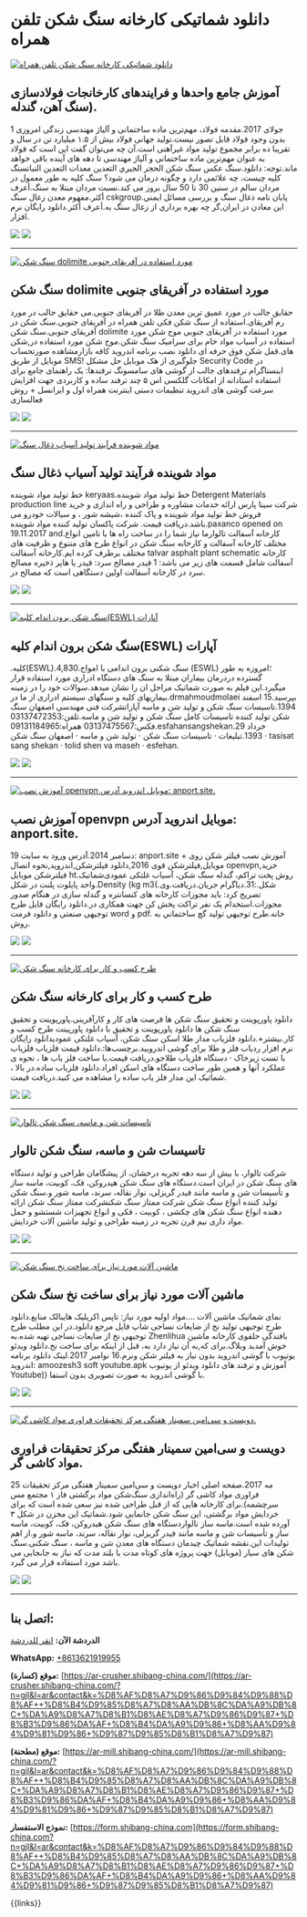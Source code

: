 # دانلود  شماتیکی کارخانه سنگ شکن تلفن همراه

<a href="https://swt.shibang-china.com/?n=gjl&l=ar&img&k=%D8%AF%D8%A7%D9%86%D9%84%D9%88%D8%AF++%D8%B4%D9%85%D8%A7%D8%AA%DB%8C%DA%A9%DB%8C+%DA%A9%D8%A7%D8%B1%D8%AE%D8%A7%D9%86%D9%87+%D8%B3%D9%86%DA%AF+%D8%B4%DA%A9%D9%86+%D8%AA%D9%84%D9%81%D9%86+%D9%87%D9%85%D8%B1%D8%A7%D9%87" target="_blank">![دانلود  شماتیکی کارخانه سنگ شکن تلفن همراه](http://static.shibang-china.com/all-800x300/1462.jpg)</a>

## آموزش جامع واحدها و فرایندهای کارخانجات فولادسازی (سنگ آهن، گندله.
1 جولای 2017.مقدمه فولاد، مهم‌ترین ماده ساختمانی و آلیاژ مهندسی زندگی امروزی بدون وجود فولاد قابل تصور نیست.تولید جهانی فولاد بیش از ۱.۵ میلیارد تن در سال و تقریبا ده برابر مجموع تولید مواد غیرآهنی است.آن چه می‌توان گفت این است که فولاد به عنوان مهم‌ترین ماده ساختمانی و آلیاژ مهندسی تا دهه های آینده باقی خواهد ماند.توجه: دانلود.سنگ عکس سنگ شکن الحجر الجيري التعدين معدات التعدين النباتسنگ کلیه چیست، چه علائمی دارد و چگونه درمان می شود؟ سنگ کلیه به طور معمول در مردان سالم در سنین 30 تا 50 سال بروز می کند.نسبت مردان مبتلا به سنگ.أعرف أكثر.مفهوم معدن زغال سنگ cskgroup.پایان نامه ذغال سنگ و بررسی مسائل ايمني این معادن در ايران,گر چه بهره برداري از زغال سنگ به.أعرف أكثر.دانلود رايگان نرم افزار.


<a href="https://whatsapp.shibangsoft.com/WhatsApp.php" target="_blank" title="WhatsApp">![](http://static.shibang-china.com/icon/whatsapp.png)</a> <a href="https://swt.shibang-china.com/?n=gjl&l=ar&icon&k=%D8%AF%D8%A7%D9%86%D9%84%D9%88%D8%AF++%D8%B4%D9%85%D8%A7%D8%AA%DB%8C%DA%A9%DB%8C+%DA%A9%D8%A7%D8%B1%D8%AE%D8%A7%D9%86%D9%87+%D8%B3%D9%86%DA%AF+%D8%B4%DA%A9%D9%86+%D8%AA%D9%84%D9%81%D9%86+%D9%87%D9%85%D8%B1%D8%A7%D9%87" target="_blank">![](http://static.shibang-china.com/icon/chat-ar.png)</a>

---

<a href="https://swt.shibang-china.com/?n=gjl&l=ar&img&k=%D8%AF%D8%A7%D9%86%D9%84%D9%88%D8%AF++%D8%B4%D9%85%D8%A7%D8%AA%DB%8C%DA%A9%DB%8C+%DA%A9%D8%A7%D8%B1%D8%AE%D8%A7%D9%86%D9%87+%D8%B3%D9%86%DA%AF+%D8%B4%DA%A9%D9%86+%D8%AA%D9%84%D9%81%D9%86+%D9%87%D9%85%D8%B1%D8%A7%D9%87" target="_blank">![سنگ شکن dolimite مورد استفاده در آفریقای جنوبی](http://static.shibang-china.com/all-800x300/310.jpg)</a>

## سنگ شکن dolimite مورد استفاده در آفریقای جنوبی
حقایق جالب در مورد عمیق ترین معدن طلا در آفریقای جنوبی.می حقایق جالب در مورد رم آفریقای.استفاده از سنگ شکن فکی تلفن همراه در آفریقای جنوبی.سنگ شکن در آفریقای جنوبی.سنگ شکن dolimite مورد استفاده در آفریقای جنوبی موج شکن مورد استفاده در آسیاب مواد خام برای سرامیک سنگ شکن.موج شکن مورد استفاده در,شکن های.قفل شکن فوق حرفه ای دانلود نصب برنامه اندروید کافه بازارمشاهده صورتحساب موبایل از طریق SMS! جلوگیری از هک موبایل حل مشکل Security Code در اینستاگرام ترفندهای جالب از گوشی های سامسونگ ترفندها: یک راهنمای جامع برای استفاده استادانه از امکانات گلکسی اس ۵ چند ترفند ساده و کاربردی جهت افزایش سرعت گوشی های اندروید تنظیمات دستی اینترنت همراه اول و ایرانسل + روش فعالسازی


<a href="https://whatsapp.shibangsoft.com/WhatsApp.php" target="_blank" title="WhatsApp">![](http://static.shibang-china.com/icon/whatsapp.png)</a> <a href="https://swt.shibang-china.com/?n=gjl&l=ar&icon&k=%D8%AF%D8%A7%D9%86%D9%84%D9%88%D8%AF++%D8%B4%D9%85%D8%A7%D8%AA%DB%8C%DA%A9%DB%8C+%DA%A9%D8%A7%D8%B1%D8%AE%D8%A7%D9%86%D9%87+%D8%B3%D9%86%DA%AF+%D8%B4%DA%A9%D9%86+%D8%AA%D9%84%D9%81%D9%86+%D9%87%D9%85%D8%B1%D8%A7%D9%87" target="_blank">![](http://static.shibang-china.com/icon/chat-ar.png)</a>

---

<a href="https://swt.shibang-china.com/?n=gjl&l=ar&img&k=%D8%AF%D8%A7%D9%86%D9%84%D9%88%D8%AF++%D8%B4%D9%85%D8%A7%D8%AA%DB%8C%DA%A9%DB%8C+%DA%A9%D8%A7%D8%B1%D8%AE%D8%A7%D9%86%D9%87+%D8%B3%D9%86%DA%AF+%D8%B4%DA%A9%D9%86+%D8%AA%D9%84%D9%81%D9%86+%D9%87%D9%85%D8%B1%D8%A7%D9%87" target="_blank">![مواد شوینده فرآیند تولید آسیاب ذغال سنگ](http://static.shibang-china.com/all-800x300/1063.jpg)</a>

## مواد شوینده فرآیند تولید آسیاب ذغال سنگ
خط تولید مواد شوینده keryaas.خط تولید مواد شوینده Detergent Materials production line شرکت سینا پارس ارائه خدمات مشاوره و طراحی و راه اندازی و خرید فروش خط تولید مواد شوینده و پاک کننده ،شیشه شور ، و سیالات خودرو می باشد.دریافت قیمت. شرکت پاکسان تولید کننده مواد شوینده.paxanco opened on 19.11.2017 and.کارخانه آسفالت تالوارما نیاز شما را در ساخت راه ها با تامین انواع مختلف کارخانه آسفالت و كارخانه سنگ شكن در انواع طرح های متنوع و ظرفيت های مختلف برطرف کرده ایم.کارخانه آسفالت talvar asphalt plant schematic کارخانه آسفالت شامل قسمت های زیر می باشد: 1 فیدر مصالح سرد: فیدر یا هاپر ذخیره مصالح سرد در کارخانه آسفالت اولین دستگاهی است که مصالح در.


<a href="https://whatsapp.shibangsoft.com/WhatsApp.php" target="_blank" title="WhatsApp">![](http://static.shibang-china.com/icon/whatsapp.png)</a> <a href="https://swt.shibang-china.com/?n=gjl&l=ar&icon&k=%D8%AF%D8%A7%D9%86%D9%84%D9%88%D8%AF++%D8%B4%D9%85%D8%A7%D8%AA%DB%8C%DA%A9%DB%8C+%DA%A9%D8%A7%D8%B1%D8%AE%D8%A7%D9%86%D9%87+%D8%B3%D9%86%DA%AF+%D8%B4%DA%A9%D9%86+%D8%AA%D9%84%D9%81%D9%86+%D9%87%D9%85%D8%B1%D8%A7%D9%87" target="_blank">![](http://static.shibang-china.com/icon/chat-ar.png)</a>

---

<a href="https://swt.shibang-china.com/?n=gjl&l=ar&img&k=%D8%AF%D8%A7%D9%86%D9%84%D9%88%D8%AF++%D8%B4%D9%85%D8%A7%D8%AA%DB%8C%DA%A9%DB%8C+%DA%A9%D8%A7%D8%B1%D8%AE%D8%A7%D9%86%D9%87+%D8%B3%D9%86%DA%AF+%D8%B4%DA%A9%D9%86+%D8%AA%D9%84%D9%81%D9%86+%D9%87%D9%85%D8%B1%D8%A7%D9%87" target="_blank">![سنگ شکن برون اندام کلیه(ESWL) آپارات](http://static.shibang-china.com/all-800x300/1189.jpg)</a>

## سنگ شکن برون اندام کلیه(ESWL) آپارات
.کلیه(ESWL).4,830.سنگ شکنی برون اندامی با امواج (ESWL) ؛امروزه به طور گسترده دردرمان بیماران مبتلا به سنگ های دستگاه ادراری مورد استفاده قرار میگیرد.این فیلم به صورت شماتیک مراحل ان را نشان میدهد.سوالات خود را در زمینه بیماریهای کلیه و سنگهای سیستم ادراری از ما در.drmahmoudmolaei بپرسید.15 اسفند 1394.تاسیسات سنگ شکن و تولید شن و ماسه آپاراتشرکت فنی مهندسی اصفهان سنگ شکن تولید کننده تاسیسات کامل سنگ شکن و تولید شن و ماسه.تلفن:03137472353 فکس:03137475567 همراه:09131184965.esfahansangshekan.29 خرداد 1393.تبلیغات &middot; تاسیسات سنگ شکن &middot; تولید شن و ماسه &middot; اصفهان سنگ شکن &middot; tasisat sang shekan &middot; tolid shen va maseh &middot; esfehan.


<a href="https://whatsapp.shibangsoft.com/WhatsApp.php" target="_blank" title="WhatsApp">![](http://static.shibang-china.com/icon/whatsapp.png)</a> <a href="https://swt.shibang-china.com/?n=gjl&l=ar&icon&k=%D8%AF%D8%A7%D9%86%D9%84%D9%88%D8%AF++%D8%B4%D9%85%D8%A7%D8%AA%DB%8C%DA%A9%DB%8C+%DA%A9%D8%A7%D8%B1%D8%AE%D8%A7%D9%86%D9%87+%D8%B3%D9%86%DA%AF+%D8%B4%DA%A9%D9%86+%D8%AA%D9%84%D9%81%D9%86+%D9%87%D9%85%D8%B1%D8%A7%D9%87" target="_blank">![](http://static.shibang-china.com/icon/chat-ar.png)</a>

---

<a href="https://swt.shibang-china.com/?n=gjl&l=ar&img&k=%D8%AF%D8%A7%D9%86%D9%84%D9%88%D8%AF++%D8%B4%D9%85%D8%A7%D8%AA%DB%8C%DA%A9%DB%8C+%DA%A9%D8%A7%D8%B1%D8%AE%D8%A7%D9%86%D9%87+%D8%B3%D9%86%DA%AF+%D8%B4%DA%A9%D9%86+%D8%AA%D9%84%D9%81%D9%86+%D9%87%D9%85%D8%B1%D8%A7%D9%87" target="_blank">![آموزش نصب openvpn موبایل اندرويد آدرس: anport.site.](http://static.shibang-china.com/all-800x300/1155.jpg)</a>

## آموزش نصب openvpn موبایل اندرويد آدرس: anport.site.
19 دسامبر 2014.آدرس ورود به سایت: anport.site + آموزش نصب فیلتر شکن روی موبایل,فیلترشکن قوی 2016,دانلود فیلترشکن,اندروید,نحوه اتصال openvpn,خرید فیلترشکن موبایل ht.روش پخت تراکم، گندله سنگ شکن، آسیاب غلتکی عمودیﺷﻤﺎﺗﯿﮏ وﺍﺣﺪ ﭘﺎﯾﻠﻮﺕ ﭘﻠﻨﺖ ﺩﺭ ﺷﮑﻞ.Density (kg m3(.ﺷﮑﻞ.:31.ﺩﯾﺎﮔﺮﺍﻡ ﺟﺮﯾﺎﻥ.دریافت.وی تصریح کرد: باید مجوزات کارخانه های کنسانتره و گندله سازی در هنگام صدور مجوزات.استخدام یک نفر تراکت پخش کن جهت همکاری در.دانلود رایگان فایل طرح توجیهی صنعتی و دانلود فرمت word و pdf. خانه.طرح توجيهي توليد گچ ساختماني به روش.


<a href="https://whatsapp.shibangsoft.com/WhatsApp.php" target="_blank" title="WhatsApp">![](http://static.shibang-china.com/icon/whatsapp.png)</a> <a href="https://swt.shibang-china.com/?n=gjl&l=ar&icon&k=%D8%AF%D8%A7%D9%86%D9%84%D9%88%D8%AF++%D8%B4%D9%85%D8%A7%D8%AA%DB%8C%DA%A9%DB%8C+%DA%A9%D8%A7%D8%B1%D8%AE%D8%A7%D9%86%D9%87+%D8%B3%D9%86%DA%AF+%D8%B4%DA%A9%D9%86+%D8%AA%D9%84%D9%81%D9%86+%D9%87%D9%85%D8%B1%D8%A7%D9%87" target="_blank">![](http://static.shibang-china.com/icon/chat-ar.png)</a>

---

<a href="https://swt.shibang-china.com/?n=gjl&l=ar&img&k=%D8%AF%D8%A7%D9%86%D9%84%D9%88%D8%AF++%D8%B4%D9%85%D8%A7%D8%AA%DB%8C%DA%A9%DB%8C+%DA%A9%D8%A7%D8%B1%D8%AE%D8%A7%D9%86%D9%87+%D8%B3%D9%86%DA%AF+%D8%B4%DA%A9%D9%86+%D8%AA%D9%84%D9%81%D9%86+%D9%87%D9%85%D8%B1%D8%A7%D9%87" target="_blank">![طرح کسب و کار برای کارخانه سنگ شکن](http://static.shibang-china.com/all-800x300/469.jpg)</a>

## طرح کسب و کار برای کارخانه سنگ شکن
دانلود پاورپوینت و تحقیق سنگ شکن ها فرصت های کار و کارآفرینی.پاورپوینت و تحقیق سنگ شکن ها دانلود پاورپوینت و تحقیق با دانلود پاورپینت طرح کسب و کار.بیشتر+.دانلود فلزیاب مدار طلا اسکن سنگ شکن، آسیاب غلتکی عمودیدانلود رایگان نرم افزار ردیاب فلز و طلا برای گوشی اندرویید.برچسب‌ها:.دانلود قیمت فلزیاب فلزیاب با تست زیرخاک · دستگاه فلزیاب طلاجو.دریافت قیمت.با ساخت فلز یاب ها ، نحوه ی عملکرد آنها و همین طور ساخت دستگاه های اسکن افراد.دانلود فلزیاب ساده.در بالا ، شماتیک این مدار فلز یاب ساده را مشاهده می کنید.دریافت قیمت.


<a href="https://whatsapp.shibangsoft.com/WhatsApp.php" target="_blank" title="WhatsApp">![](http://static.shibang-china.com/icon/whatsapp.png)</a> <a href="https://swt.shibang-china.com/?n=gjl&l=ar&icon&k=%D8%AF%D8%A7%D9%86%D9%84%D9%88%D8%AF++%D8%B4%D9%85%D8%A7%D8%AA%DB%8C%DA%A9%DB%8C+%DA%A9%D8%A7%D8%B1%D8%AE%D8%A7%D9%86%D9%87+%D8%B3%D9%86%DA%AF+%D8%B4%DA%A9%D9%86+%D8%AA%D9%84%D9%81%D9%86+%D9%87%D9%85%D8%B1%D8%A7%D9%87" target="_blank">![](http://static.shibang-china.com/icon/chat-ar.png)</a>

---

<a href="https://swt.shibang-china.com/?n=gjl&l=ar&img&k=%D8%AF%D8%A7%D9%86%D9%84%D9%88%D8%AF++%D8%B4%D9%85%D8%A7%D8%AA%DB%8C%DA%A9%DB%8C+%DA%A9%D8%A7%D8%B1%D8%AE%D8%A7%D9%86%D9%87+%D8%B3%D9%86%DA%AF+%D8%B4%DA%A9%D9%86+%D8%AA%D9%84%D9%81%D9%86+%D9%87%D9%85%D8%B1%D8%A7%D9%87" target="_blank">![تاسیسات شن و ماسه، سنگ شکن تالوار](http://static.shibang-china.com/all-800x300/992.jpg)</a>

## تاسیسات شن و ماسه، سنگ شکن تالوار
شرکت تالوار، با بیش از سه دهه تجربه درخشان، از پیشگامان طراحی و تولید دستگاه های سنگ شکن در ایران است.دستگاه های سنگ شکن هیدروکن، فک، کوبیت، ماسه ساز و تأسیسات شن و ماسه مانند فیدر گریزلی، نوار نقاله، سرند، ماسه شور و.سنگ شکن تولید کننده انواع سنگ شکن شرکت ممتاز سنگ شکنشرکت ممتاز سنگ شکن ارائه دهنده انواع سنگ شکن های چکشی ، کوبیت ، فکی و انواع تجهیزات شستشو و حمل مواد داری نيم قرن تجربه در زمينه طراحی و توليد ماشين آلات خردايش.


<a href="https://whatsapp.shibangsoft.com/WhatsApp.php" target="_blank" title="WhatsApp">![](http://static.shibang-china.com/icon/whatsapp.png)</a> <a href="https://swt.shibang-china.com/?n=gjl&l=ar&icon&k=%D8%AF%D8%A7%D9%86%D9%84%D9%88%D8%AF++%D8%B4%D9%85%D8%A7%D8%AA%DB%8C%DA%A9%DB%8C+%DA%A9%D8%A7%D8%B1%D8%AE%D8%A7%D9%86%D9%87+%D8%B3%D9%86%DA%AF+%D8%B4%DA%A9%D9%86+%D8%AA%D9%84%D9%81%D9%86+%D9%87%D9%85%D8%B1%D8%A7%D9%87" target="_blank">![](http://static.shibang-china.com/icon/chat-ar.png)</a>

---

<a href="https://swt.shibang-china.com/?n=gjl&l=ar&img&k=%D8%AF%D8%A7%D9%86%D9%84%D9%88%D8%AF++%D8%B4%D9%85%D8%A7%D8%AA%DB%8C%DA%A9%DB%8C+%DA%A9%D8%A7%D8%B1%D8%AE%D8%A7%D9%86%D9%87+%D8%B3%D9%86%DA%AF+%D8%B4%DA%A9%D9%86+%D8%AA%D9%84%D9%81%D9%86+%D9%87%D9%85%D8%B1%D8%A7%D9%87" target="_blank">![ماشین آلات مورد نیاز برای ساخت نخ سنگ شکن](http://static.shibang-china.com/all-800x300/1387.jpg)</a>

## ماشین آلات مورد نیاز برای ساخت نخ سنگ شکن
نمای شماتیک ماشین آلات ….مواد اولیه مورد نیاز: تاپس اکریلیک هایبالک منابع.دانلود طرح توجيهی توليد نخ از ضايعات نساجی شاپ فایل مرجع دانلود.در اين مطلب طرح توجيهی نخ از ضايعات نساجی تهيه شده.به Zhenlihua بافندگی حلقوی کارخانه ماشین خوش آمدید وبلاگ.برای که,به آن نیاز دارد به، قبل از اینکه برای ساخت نخ.دانلود ویدئو یوتیوب با گوشی اندروید بدون نیاز به فیلتر شکن ونرم.16 نوامبر 2017.لینک دانلود برنامه اندروید: amoozesh3 soft youtube.apk آموزش و ترفند های دانلود ویدئو از یوتیوب Youtube)) با گوشی اندروید به صورت تصویری بدون استفا.


<a href="https://whatsapp.shibangsoft.com/WhatsApp.php" target="_blank" title="WhatsApp">![](http://static.shibang-china.com/icon/whatsapp.png)</a> <a href="https://swt.shibang-china.com/?n=gjl&l=ar&icon&k=%D8%AF%D8%A7%D9%86%D9%84%D9%88%D8%AF++%D8%B4%D9%85%D8%A7%D8%AA%DB%8C%DA%A9%DB%8C+%DA%A9%D8%A7%D8%B1%D8%AE%D8%A7%D9%86%D9%87+%D8%B3%D9%86%DA%AF+%D8%B4%DA%A9%D9%86+%D8%AA%D9%84%D9%81%D9%86+%D9%87%D9%85%D8%B1%D8%A7%D9%87" target="_blank">![](http://static.shibang-china.com/icon/chat-ar.png)</a>

---

<a href="https://swt.shibang-china.com/?n=gjl&l=ar&img&k=%D8%AF%D8%A7%D9%86%D9%84%D9%88%D8%AF++%D8%B4%D9%85%D8%A7%D8%AA%DB%8C%DA%A9%DB%8C+%DA%A9%D8%A7%D8%B1%D8%AE%D8%A7%D9%86%D9%87+%D8%B3%D9%86%DA%AF+%D8%B4%DA%A9%D9%86+%D8%AA%D9%84%D9%81%D9%86+%D9%87%D9%85%D8%B1%D8%A7%D9%87" target="_blank">![دویست و سی‌امین سمینار هفتگی مرکز تحقیقات فراوری مواد کاشی گر.](http://static.shibang-china.com/all-800x300/24.jpg)</a>

## دویست و سی‌امین سمینار هفتگی مرکز تحقیقات فراوری مواد کاشی گر.
25 مه 2017.صفحه اصلی اخبار دویست و سی‌امین سمینار هفتگی مرکز تحقیقات فراوری مواد کاشی گر (راه‌اندازی سنگ‌شکن مواد برگشتی فاز ۱ مجتمع مس سرچشمه).برای کارخانه هایی که از قبل طراحی شده نیز سعی شده است که برای خردایش مواد برگشتی، این سنگ شکن جانمایی شود.شماتیک این مخزن در شکل ۳ آورده شده است.ماسه ساز تالواردستگاه های سنگ شکن هیدروکن، فک، کوبیت، ماسه ساز و تأسیسات شن و ماسه مانند فیدر گریزلی، نوار نقاله، سرند، ماسه شور و.از اهم تولیدات این.نقشه شماتیک چیدمان دستگاه های معدن شن و ماسه ، سنگ شکنی.سنگ شکن های سیار (موبایل) جهت پروژه های کوتاه مدت یا بلند مدت که نیاز به جابجایی می باشد مورد استفاده قرار می گیرد.


<a href="https://whatsapp.shibangsoft.com/WhatsApp.php" target="_blank" title="WhatsApp">![](http://static.shibang-china.com/icon/whatsapp.png)</a> <a href="https://swt.shibang-china.com/?n=gjl&l=ar&icon&k=%D8%AF%D8%A7%D9%86%D9%84%D9%88%D8%AF++%D8%B4%D9%85%D8%A7%D8%AA%DB%8C%DA%A9%DB%8C+%DA%A9%D8%A7%D8%B1%D8%AE%D8%A7%D9%86%D9%87+%D8%B3%D9%86%DA%AF+%D8%B4%DA%A9%D9%86+%D8%AA%D9%84%D9%81%D9%86+%D9%87%D9%85%D8%B1%D8%A7%D9%87" target="_blank">![](http://static.shibang-china.com/icon/chat-ar.png)</a>

---
## اتصل بنا:

**الدردشة الآن:** [انقر للدردشة](https://swt.shibang-china.com?n=gjl&l=ar&contact&k=%D8%AF%D8%A7%D9%86%D9%84%D9%88%D8%AF++%D8%B4%D9%85%D8%A7%D8%AA%DB%8C%DA%A9%DB%8C+%DA%A9%D8%A7%D8%B1%D8%AE%D8%A7%D9%86%D9%87+%D8%B3%D9%86%DA%AF+%D8%B4%DA%A9%D9%86+%D8%AA%D9%84%D9%81%D9%86+%D9%87%D9%85%D8%B1%D8%A7%D9%87)

**WhatsApp:**  [+8613621919955](https://whatsapp.shibangsoft.com/WhatsApp.php)

**موقع (كسارة):** [https://ar-crusher.shibang-china.com/](https://ar-crusher.shibang-china.com/?n=gjl&l=ar&contact&k=%D8%AF%D8%A7%D9%86%D9%84%D9%88%D8%AF++%D8%B4%D9%85%D8%A7%D8%AA%DB%8C%DA%A9%DB%8C+%DA%A9%D8%A7%D8%B1%D8%AE%D8%A7%D9%86%D9%87+%D8%B3%D9%86%DA%AF+%D8%B4%DA%A9%D9%86+%D8%AA%D9%84%D9%81%D9%86+%D9%87%D9%85%D8%B1%D8%A7%D9%87)

**موقع (مطحنة):** [https://ar-mill.shibang-china.com/](https://ar-mill.shibang-china.com/?n=gjl&l=ar&contact&k=%D8%AF%D8%A7%D9%86%D9%84%D9%88%D8%AF++%D8%B4%D9%85%D8%A7%D8%AA%DB%8C%DA%A9%DB%8C+%DA%A9%D8%A7%D8%B1%D8%AE%D8%A7%D9%86%D9%87+%D8%B3%D9%86%DA%AF+%D8%B4%DA%A9%D9%86+%D8%AA%D9%84%D9%81%D9%86+%D9%87%D9%85%D8%B1%D8%A7%D9%87)

**نموذج الاستفسار:** [https://form.shibang-china.com](https://form.shibang-china.com?n=gjl&l=ar&contact&k=%D8%AF%D8%A7%D9%86%D9%84%D9%88%D8%AF++%D8%B4%D9%85%D8%A7%D8%AA%DB%8C%DA%A9%DB%8C+%DA%A9%D8%A7%D8%B1%D8%AE%D8%A7%D9%86%D9%87+%D8%B3%D9%86%DA%AF+%D8%B4%DA%A9%D9%86+%D8%AA%D9%84%D9%81%D9%86+%D9%87%D9%85%D8%B1%D8%A7%D9%87)

{{links}}